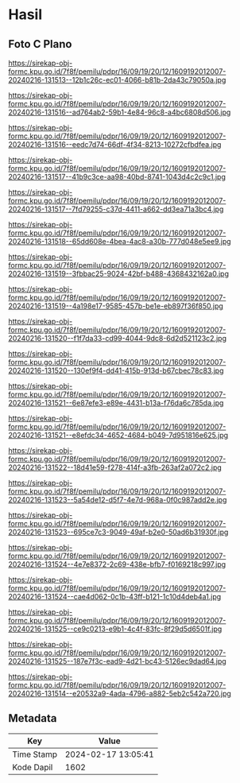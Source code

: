 # Hasil

## Foto C Plano

https://sirekap-obj-formc.kpu.go.id/7f8f/pemilu/pdpr/16/09/19/20/12/1609192012007-20240216-131513--12b1c26c-ec01-4066-b81b-2da43c79050a.jpg

https://sirekap-obj-formc.kpu.go.id/7f8f/pemilu/pdpr/16/09/19/20/12/1609192012007-20240216-131516--ad764ab2-59b1-4e84-96c8-a4bc6808d506.jpg

https://sirekap-obj-formc.kpu.go.id/7f8f/pemilu/pdpr/16/09/19/20/12/1609192012007-20240216-131516--eedc7d74-66df-4f34-8213-10272cfbdfea.jpg

https://sirekap-obj-formc.kpu.go.id/7f8f/pemilu/pdpr/16/09/19/20/12/1609192012007-20240216-131517--41b9c3ce-aa98-40bd-8741-1043d4c2c9c1.jpg

https://sirekap-obj-formc.kpu.go.id/7f8f/pemilu/pdpr/16/09/19/20/12/1609192012007-20240216-131517--7fd79255-c37d-4411-a662-dd3ea71a3bc4.jpg

https://sirekap-obj-formc.kpu.go.id/7f8f/pemilu/pdpr/16/09/19/20/12/1609192012007-20240216-131518--65dd608e-4bea-4ac8-a30b-777d048e5ee9.jpg

https://sirekap-obj-formc.kpu.go.id/7f8f/pemilu/pdpr/16/09/19/20/12/1609192012007-20240216-131519--3fbbac25-9024-42bf-b488-4368432162a0.jpg

https://sirekap-obj-formc.kpu.go.id/7f8f/pemilu/pdpr/16/09/19/20/12/1609192012007-20240216-131519--4a198e17-9585-457b-be1e-eb897f36f850.jpg

https://sirekap-obj-formc.kpu.go.id/7f8f/pemilu/pdpr/16/09/19/20/12/1609192012007-20240216-131520--f1f7da33-cd99-4044-9dc8-6d2d521123c2.jpg

https://sirekap-obj-formc.kpu.go.id/7f8f/pemilu/pdpr/16/09/19/20/12/1609192012007-20240216-131520--130ef9f4-dd41-415b-913d-b67cbec78c83.jpg

https://sirekap-obj-formc.kpu.go.id/7f8f/pemilu/pdpr/16/09/19/20/12/1609192012007-20240216-131521--6e87efe3-e89e-4431-b13a-f76da6c785da.jpg

https://sirekap-obj-formc.kpu.go.id/7f8f/pemilu/pdpr/16/09/19/20/12/1609192012007-20240216-131521--e8efdc34-4652-4684-b049-7d951816e625.jpg

https://sirekap-obj-formc.kpu.go.id/7f8f/pemilu/pdpr/16/09/19/20/12/1609192012007-20240216-131522--18d41e59-f278-414f-a3fb-263af2a072c2.jpg

https://sirekap-obj-formc.kpu.go.id/7f8f/pemilu/pdpr/16/09/19/20/12/1609192012007-20240216-131523--5a54de12-d5f7-4e7d-968a-0f0c987add2e.jpg

https://sirekap-obj-formc.kpu.go.id/7f8f/pemilu/pdpr/16/09/19/20/12/1609192012007-20240216-131523--695ce7c3-9049-49af-b2e0-50ad6b31930f.jpg

https://sirekap-obj-formc.kpu.go.id/7f8f/pemilu/pdpr/16/09/19/20/12/1609192012007-20240216-131524--4e7e8372-2c69-438e-bfb7-f0169218c997.jpg

https://sirekap-obj-formc.kpu.go.id/7f8f/pemilu/pdpr/16/09/19/20/12/1609192012007-20240216-131524--cae4d062-0c1b-43ff-b121-1c10d4deb4a1.jpg

https://sirekap-obj-formc.kpu.go.id/7f8f/pemilu/pdpr/16/09/19/20/12/1609192012007-20240216-131525--ce9c0213-e9b1-4c4f-83fc-8f29d5d6501f.jpg

https://sirekap-obj-formc.kpu.go.id/7f8f/pemilu/pdpr/16/09/19/20/12/1609192012007-20240216-131525--187e7f3c-ead9-4d21-bc43-5126ec9dad64.jpg

https://sirekap-obj-formc.kpu.go.id/7f8f/pemilu/pdpr/16/09/19/20/12/1609192012007-20240216-131514--e20532a9-4ada-4796-a882-5eb2c542a720.jpg


## Metadata

| Key        | Value               |
| ---------- | ------------------- |
| Time Stamp | 2024-02-17 13:05:41 |
| Kode Dapil | 1602                |



